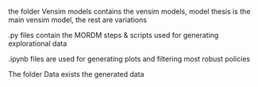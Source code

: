 
the folder Vensim models contains the vensim models, model thesis is the main vensim model, the rest are variations

.py files contain the MORDM steps & scripts used for generating explorational data 

.ipynb files are used for generating plots and filtering most robust policies

The folder Data exists the generated data
